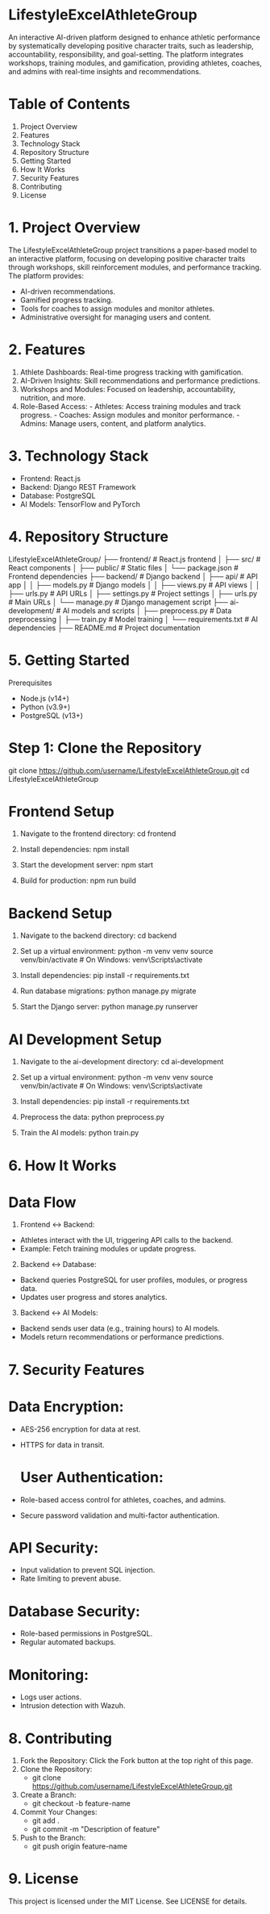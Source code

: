 # LifestyleExcelAthleteGroup

An interactive AI-driven platform designed to enhance athletic performance by systematically developing positive character traits, such as leadership, accountability, responsibility, and goal-setting. The platform integrates workshops, training modules, and gamification, providing athletes, coaches, and admins with real-time insights and recommendations.

# Table of Contents

1. Project Overview
2. Features
3. Technology Stack
4. Repository Structure
5. Getting Started
6. How It Works
7. Security Features
8. Contributing
9. License
    
# 1. Project Overview

The LifestyleExcelAthleteGroup project transitions a paper-based model to an interactive platform, focusing on developing positive character traits through workshops, skill reinforcement modules, and performance tracking. The platform provides:
- AI-driven recommendations.
- Gamified progress tracking.
- Tools for coaches to assign modules and monitor athletes.
- Administrative oversight for managing users and content.
  
# 2. Features

1. Athlete Dashboards: Real-time progress tracking with gamification.
2. AI-Driven Insights: Skill recommendations and performance predictions.
3. Workshops and Modules: Focused on leadership, accountability, nutrition, and more.
4. Role-Based Access:
                   - Athletes: Access training modules and track progress.
                   - Coaches: Assign modules and monitor performance.
                   - Admins: Manage users, content, and platform analytics.

# 3. Technology Stack

- Frontend: React.js
- Backend: Django REST Framework
- Database: PostgreSQL
- AI Models: TensorFlow and PyTorch

# 4. Repository Structure
LifestyleExcelAthleteGroup/
├── frontend/               # React.js frontend
│   ├── src/                # React components
│   ├── public/             # Static files
│   └── package.json        # Frontend dependencies
├── backend/                # Django backend
│   ├── api/                # API app
│   │   ├── models.py       # Django models
│   │   ├── views.py        # API views
│   │   ├── urls.py         # API URLs
│   ├── settings.py         # Project settings
│   ├── urls.py             # Main URLs
│   └── manage.py           # Django management script
├── ai-development/         # AI models and scripts
│   ├── preprocess.py       # Data preprocessing
│   ├── train.py            # Model training
│   └── requirements.txt    # AI dependencies
├── README.md               # Project documentation

# 5. Getting Started
Prerequisites
- Node.js (v14+)
- Python (v3.9+)
- PostgreSQL (v13+)

# Step 1: Clone the Repository

git clone https://github.com/username/LifestyleExcelAthleteGroup.git
cd LifestyleExcelAthleteGroup

# Frontend Setup

1. Navigate to the frontend directory:
cd frontend

2. Install dependencies:
npm install

3. Start the development server:
npm start

4. Build for production:
npm run build

# Backend Setup

1. Navigate to the backend directory:
cd backend

2. Set up a virtual environment:
python -m venv venv
source venv/bin/activate  # On Windows: venv\Scripts\activate

3. Install dependencies:
pip install -r requirements.txt

4. Run database migrations:
python manage.py migrate

5. Start the Django server:
python manage.py runserver

# AI Development Setup

1. Navigate to the ai-development directory:
cd ai-development

2. Set up a virtual environment:
python -m venv venv
source venv/bin/activate  # On Windows: venv\Scripts\activate

3. Install dependencies:
pip install -r requirements.txt

4. Preprocess the data:
python preprocess.py

5. Train the AI models:
python train.py

# 6. How It Works
  # Data Flow
1. Frontend ↔ Backend:
- Athletes interact with the UI, triggering API calls to the backend.
- Example: Fetch training modules or update progress.

2. Backend ↔ Database:
- Backend queries PostgreSQL for user profiles, modules, or progress data.
- Updates user progress and stores analytics.

3. Backend ↔ AI Models:
- Backend sends user data (e.g., training hours) to AI models.
- Models return recommendations or performance predictions.

# 7. Security Features

  # Data Encryption:
- AES-256 encryption for data at rest.
- HTTPS for data in transit.

  # User Authentication:
- Role-based access control for athletes, coaches, and admins.
- Secure password validation and multi-factor authentication.
  
# API Security:
- Input validation to prevent SQL injection.
- Rate limiting to prevent abuse.
  
# Database Security:
- Role-based permissions in PostgreSQL.
- Regular automated backups.
  
# Monitoring:
- Logs user actions.
- Intrusion detection with Wazuh.

# 8. Contributing
1. Fork the Repository: Click the Fork button at the top right of this page.
2. Clone the Repository:
   - git clone https://github.com/username/LifestyleExcelAthleteGroup.git
3. Create a Branch:
   - git checkout -b feature-name
4. Commit Your Changes:
   - git add .
   - git commit -m "Description of feature"
5. Push to the Branch:
   - git push origin feature-name

 # 9. License
This project is licensed under the MIT License. See LICENSE for details.


     
